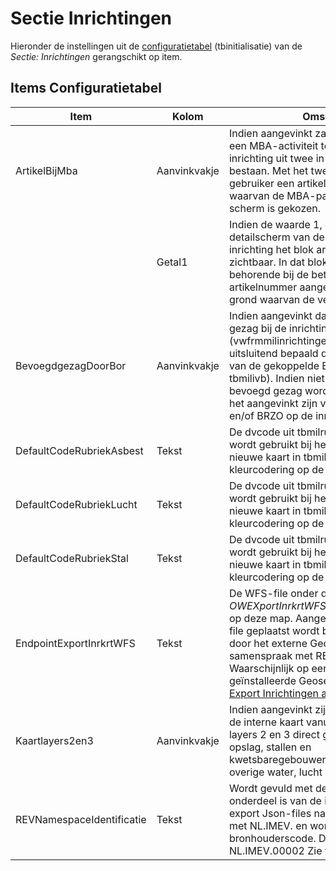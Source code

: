 # Sectie Inrichtingen

Hieronder de instellingen uit de [configuratietabel](README.md) (tbinitialisatie) van de _Sectie: Inrichtingen_ gerangschikt op item.

## Items Configuratietabel

| Item                      | Kolom        | Omschrijving                                                              |
|---------------------------|--------------|---------------------------------------------------------------------------|
| ArtikelBijMba             | Aanvinkvakje | Indien aangevinkt zal de insertWizard die een MBA-activiteit toevoegt aan een inrichting uit twee in plaats van een scherm bestaan. Met het tweede scherm kan de gebruiker een artikel aanwijzen op grond waarvan de MBA-paragraaf in het eerste scherm is gekozen. |
|                           | Getal1       | Indien de waarde 1, dan is op het detailscherm van de MBA-activiteit van een inrichting het blok artikel vergunningplicht zichtbaar. In dat blok kan uit de artikelen behorende bij de betreffende paragraaf een artikelnummer aangewezen worden op grond waarvan de vergunningplicht geldt. |
| BevoegdgezagDoorBor       | Aanvinkvakje | Indien aangevinkt dan wordt het bevoegd gezag bij de inrichting (vwfrmmilinrichtingen.dvomsbevoegdgezag) uitsluitend bepaald door de hoogste gezag van de gekoppelde BOR-coderingen (uit tbmilivb). Indien niet aangevinkt kan het bevoegd gezag worden overschreven door het aangevinkt zijn van de kolommen IPPC en/of BRZO op de inrichtingskaart. |
| DefaultCodeRubriekAsbest  | Tekst        | De dvcode uit tbmilrubriek die als default wordt gebruikt bij het opvoeren van een nieuwe kaart in tbmilasbest. Van belang bij kleurcodering op de interne kaart. |
| DefaultCodeRubriekLucht   | Tekst        | De dvcode uit tbmilrubriek die als default wordt gebruikt bij het opvoeren van een nieuwe kaart in tbmilemlucht. Van belang bij kleurcodering op de interne kaart. |
| DefaultCodeRubriekStal    | Tekst        | De dvcode uit tbmilrubriek die als default wordt gebruikt bij het opvoeren van een nieuwe kaart in tbmilstal. Van belang bij kleurcodering op de interne kaart. |
| EndpointExportInrkrtWFS   | Tekst        | De WFS-file onder de naam _OWEXportInrkrtWFS.Json_ wordt geplaatst op deze map. Aangezien de map waarop de file geplaatst wordt benaderbaar moet zijn door het externe Geo-systeem zal deze in samenspraak met REM worden afgesproken. Waarschijnlijk op een submap van de geïnstalleerde Geoserver zie [Data Op Kaart / Export Inrichtingen als WFS](../data_op_kaart.md). |
| Kaartlayers2en3           | Aanvinkvakje | Indien aangevinkt zijn bij het opstarten van de interne kaart vanuit een inrichting de layers 2 en 3 direct geopend (layer 2: opslag, stallen en kwetsbaregebouwen/locaties, layer 3: overige water, lucht diversen, asbest). |
| REVNamespaceIdentificatie | Tekst        | Wordt gevuld met de unieke namespace die onderdeel is van de identificaties in de export Json-files naar REV. Moet beginnen met NL.IMEV. en wordt gevolgd door de bronhouderscode. Dus bijvoorbeeld NL.IMEV.00002 Zie verder sectie REV. |
